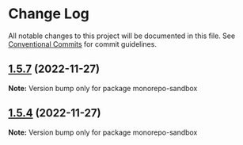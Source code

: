 # Change Log

All notable changes to this project will be documented in this file.
See [Conventional Commits](https://conventionalcommits.org) for commit guidelines.

## [1.5.7](https://github.com/kozakdenys/monorepo-sandbox/compare/v1.5.6...v1.5.7) (2022-11-27)

**Note:** Version bump only for package monorepo-sandbox





## [1.5.4](https://github.com/kozakdenys/monorepo-sandbox/compare/v1.5.2...v1.5.4) (2022-11-27)

**Note:** Version bump only for package monorepo-sandbox
